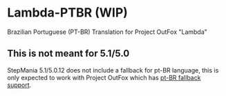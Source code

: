 # Lambda-PTBR (WIP)

Brazilian Portuguese (PT-BR) Translation for Project OutFox "Lambda" 

## This is not meant for 5.1/5.0

StepMania 5.1/5.0.12 does not include a fallback for pt-BR language, this is only expected to work with Project OutFox which has [pt-BR fallback support](https://github.com/Tiny-Foxes/OutfoxPTBR).
